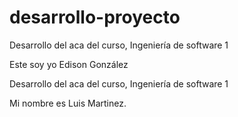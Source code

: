 # desarrollo-proyecto
Desarrollo del aca del curso, Ingeniería de software 1

Este soy yo Edison González

Desarrollo del aca del curso, Ingeniería de software 1

Mi nombre es Luis Martinez.
